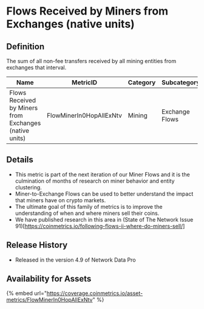 # Flows Received by Miners from Exchanges (native units)

## Definition

The sum of all non-fee transfers received by all mining entities from exchanges that interval.

| Name                                                   | MetricID                | Category | Subcategory    | Type | Unit         | Interval |
| ------------------------------------------------------ | ----------------------- | -------- | -------------- | ---- | ------------ | -------- |
| Flows Received by Miners from Exchanges (native units) | FlowMinerIn0HopAllExNtv | Mining   | Exchange Flows | Sum  | Native units | 1 day    |

## Details

* This metric is part of the next iteration of our Miner Flows and it is the culmination of months of research on miner behavior and entity clustering.
* Miner-to-Exchange Flows can be used to better understand the impact that miners have on crypto markets.
* The ultimate goal of this family of metrics is to improve the understanding of when and where miners sell their coins.
* We have published research in this area in (State of The Network Issue 91)\[https://coinmetrics.io/following-flows-ii-where-do-miners-sell/]

## Release History

* Released in the version 4.9 of Network Data Pro

## Availability for Assets

{% embed url="https://coverage.coinmetrics.io/asset-metrics/FlowMinerIn0HopAllExNtv" %}
